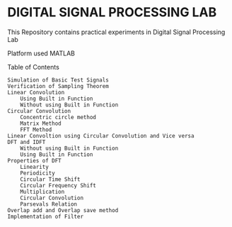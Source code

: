 # DIGITAL SIGNAL PROCESSING LAB
This Repository contains practical experiments in Digital Signal Processing Lab

Platform used
MATLAB

Table of Contents

    Simulation of Basic Test Signals
    Verification of Sampling Theorem
    Linear Convolution
        Using Built in Function
        Without using Built in Function
    Circular Convolution
        Concentric circle method
        Matrix Method
        FFT Method
    Linear Convoltion using Circular Convolution and Vice versa
    DFT and IDFT
        Without using Built in Function
        Using Built in Function
    Properties of DFT
        Linearity
        Periodicity
        Circular Time Shift
        Circular Frequency Shift
        Multiplication
        Circular Convolution
        Parsevals Relation
    Overlap add and Overlap save method
    Implementation of Filter
